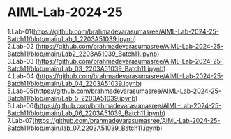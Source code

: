 # AIML-Lab-2024-25
1.Lab-01(https://github.com/brahmadevarasumasree/AIML-Lab-2024-25-Batch11/blob/main/Lab_1_2203A51039.ipynb)  
2.Lab-02 (https://github.com/brahmadevarasumasree/AIML-Lab-2024-25-Batch11/blob/main/Lab2_2203A51039_Batch11.ipynb)    
3.Lab-03 (https://github.com/brahmadevarasumasree/AIML-Lab-2024-25-Batch11/blob/main/Lab_03_2203A51039_Batch11.ipynb)  
4.Lab-04 (https://github.com/brahmadevarasumasree/AIML-Lab-2024-25-Batch11/blob/main/Lab_04_2203A51039.ipynb)  
5.Lab-05(https://github.com/brahmadevarasumasree/AIML-Lab-2024-25-Batch11/blob/main/Lab_5_2203A51039.ipynb)  
6.Lab-06(https://github.com/brahmadevarasumasree/AIML-Lab-2024-25-Batch11/blob/main/Lab_06_2203A51039_Batch11.ipynb)  
7.Lab-07(https://github.com/brahmadevarasumasree/AIML-Lab-2024-25-Batch11/blob/main/lab_07_2203A51039_Batch11.ipynb)  
